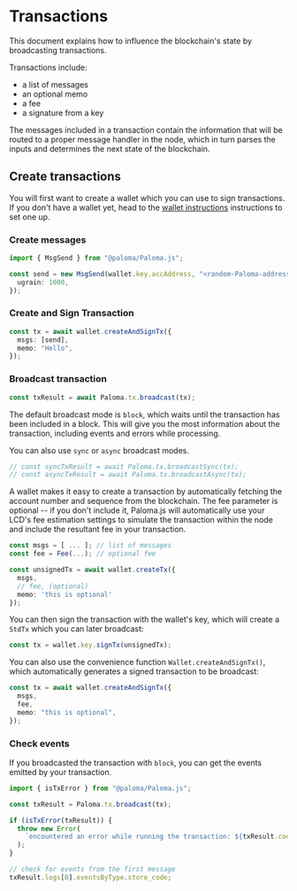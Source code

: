 # Transactions

This document explains how to influence the blockchain's state by broadcasting transactions.

Transactions include:

- a list of messages
- an optional memo
- a fee
- a signature from a key

The messages included in a transaction contain the information that will be routed to a proper message handler in the node, which in turn parses the inputs and determines the next state of the blockchain.

## Create transactions

You will first want to create a wallet which you can use to sign transactions. If you don't have a wallet yet, head to the [wallet instructions](wallets) instructions to set one up.

### Create messages

```ts
import { MsgSend } from "@paloma/Paloma.js";

const send = new MsgSend(wallet.key.accAddress, "<random-Paloma-address>", {
  ugrain: 1000,
});
```

### Create and Sign Transaction

```ts
const tx = await wallet.createAndSignTx({
  msgs: [send],
  memo: "Hello",
});
```

### Broadcast transaction

```ts
const txResult = await Paloma.tx.broadcast(tx);
```

The default broadcast mode is `block`, which waits until the transaction has been included in a block. This will give you the most information about the transaction, including events and errors while processing.

You can also use `sync` or `async` broadcast modes.

```ts
// const syncTxResult = await Paloma.tx.broadcastSync(tx);
// const asyncTxResult = await Paloma.tx.broadcastAsync(tx);
```

A wallet makes it easy to create a transaction by automatically fetching the account number and sequence from the blockchain. The fee parameter is optional -- if you don't include it, Paloma.js will automatically use your LCD's fee estimation settings to simulate the transaction within the node and include the resultant fee in your transaction.

```ts
const msgs = [ ... ]; // list of messages
const fee = Fee(...); // optional fee

const unsignedTx = await wallet.createTx({
  msgs,
  // fee, (optional)
  memo: 'this is optional'
});
```

You can then sign the transaction with the wallet's key, which will create a `StdTx` which you can later broadcast:

```ts
const tx = wallet.key.signTx(unsignedTx);
```

You can also use the convenience function `Wallet.createAndSignTx()`, which automatically generates a signed transaction to be broadcast:

```ts
const tx = await wallet.createAndSignTx({
  msgs,
  fee,
  memo: "this is optional",
});
```


### Check events

If you broadcasted the transaction with `block`, you can get the events emitted by your transaction.

```ts
import { isTxError } from "@paloma/Paloma.js";

const txResult = Paloma.tx.broadcast(tx);

if (isTxError(txResult)) {
  throw new Error(
    `encountered an error while running the transaction: ${txResult.code} ${txResult.codespace}`
  );
}

// check for events from the first message
txResult.logs[0].eventsByType.store_code;
```
